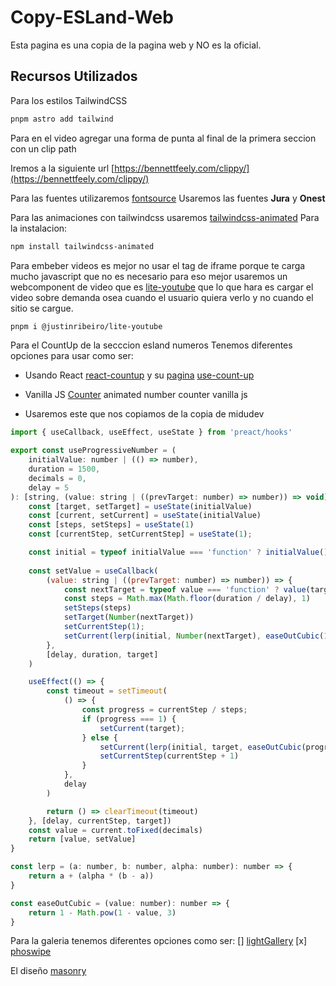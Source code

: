 # Copy-ESLand-Web

Esta pagina es una copia de la pagina web y NO es la oficial.

## Recursos Utilizados

Para los estilos TailwindCSS

```bash
pnpm astro add tailwind
```

Para en el video agregar una forma de punta al final de la primera seccion con un clip path

Iremos a la siguiente url [https://bennettfeely.com/clippy/](https://bennettfeely.com/clippy/)

Para las fuentes utilizaremos [fontsource](https://fontsource.org/fonts/jura/install)
Usaremos las fuentes **Jura** y **Onest**

Para las animaciones con tailwindcss usaremos [tailwindcss-animated](https://www.tailwindcss-animated.com/)
Para la instalacion:
```bash
npm install tailwindcss-animated
```

Para embeber videos es mejor no usar el tag de iframe porque te carga mucho javascript que no es necesario para eso mejor usaremos un webcomponent de video que es [lite-youtube](https://github.com/justinribeiro/lite-youtube) que lo que hara es cargar el video sobre demanda osea cuando el usuario quiera verlo y no cuando el sitio se cargue.

```bash
pnpm i @justinribeiro/lite-youtube
```

Para el CountUp de la secccion esland numeros
Tenemos diferentes opciones para usar como ser:
* Usando React
[react-countup](https://github.com/glennreyes/react-countup) y su [pagina](https://tr8tk.csb.app/)
[use-count-up](https://use-count-up.vercel.app/)
* Vanilla JS
[Counter](https://codepen.io/lonekorean/pen/dyOVxmy)
animated number counter vanilla js

* Usaremos este que nos copiamos de la copia de midudev
```javascript
import { useCallback, useEffect, useState } from 'preact/hooks'

export const useProgressiveNumber = (
	initialValue: number | (() => number),
	duration = 1500,
	decimals = 0,
	delay = 5
): [string, (value: string | ((prevTarget: number) => number)) => void] => {
	const [target, setTarget] = useState(initialValue)
	const [current, setCurrent] = useState(initialValue)
	const [steps, setSteps] = useState(1)
	const [currentStep, setCurrentStep] = useState(1);

	const initial = typeof initialValue === 'function' ? initialValue() : initialValue;
	
	const setValue = useCallback(
		(value: string | ((prevTarget: number) => number)) => {
			const nextTarget = typeof value === 'function' ? value(target) : value
			const steps = Math.max(Math.floor(duration / delay), 1)
			setSteps(steps)
			setTarget(Number(nextTarget))
			setCurrentStep(1);
			setCurrent(lerp(initial, Number(nextTarget), easeOutCubic(1 / steps)))
		},
		[delay, duration, target]
	)

	useEffect(() => {
		const timeout = setTimeout(
			() => {
				const progress = currentStep / steps;
				if (progress === 1) {
					setCurrent(target);
				} else {
					setCurrent(lerp(initial, target, easeOutCubic(progress)))
					setCurrentStep(currentStep + 1)
				}
			},
			delay
		)

		return () => clearTimeout(timeout)
	}, [delay, currentStep, target])
	const value = current.toFixed(decimals)
	return [value, setValue]
}

const lerp = (a: number, b: number, alpha: number): number => {
	return a + (alpha * (b - a))
}

const easeOutCubic = (value: number): number => {
	return 1 - Math.pow(1 - value, 3)
}
```

Para la galeria tenemos diferentes opciones como ser:
[] [lightGallery](https://www.lightgalleryjs.com/)
[x] [phoswipe](https://photoswipe.com/)

El diseño [masonry](https://github.com/andreasbm/masonry-layout)


